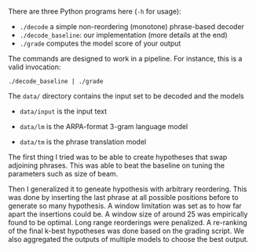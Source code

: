 There are three Python programs here (`-h` for usage):

 - `./decode` a simple non-reordering (monotone) phrase-based decoder
 - `./decode_baseline`: our implementation (more details at the end)
 - `./grade` computes the model score of your output

The commands are designed to work in a pipeline. For instance, this is a valid invocation:

    ./decode_baseline | ./grade


The `data/` directory contains the input set to be decoded and the models

 - `data/input` is the input text

 - `data/lm` is the ARPA-format 3-gram language model

 - `data/tm` is the phrase translation model

The first thing I tried was to be able to create hypotheses that swap adjoining phrases. This was able to beat the baseline on tuning the parameters such as size of beam.

Then I generalized it to geneate hypothesis with arbitrary reordering. This was done by inserting the last phrase at all possible positions before to generate so many hypothesis. A window limitation was set as to how far apart the insertions could be. A window size of around 25 was empirically found to be optimal. Long range reorderings were penalized. 
A re-ranking of the final k-best hypotheses was done based on the grading script. We also aggregated the outputs of multiple models to choose the best output.
